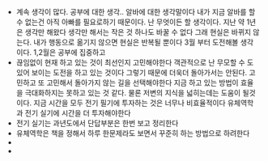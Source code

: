 - 계속 생각이 많다. 공부에 대한 생각.. 알바에 대한 생각말이다
  내가 지금 알바를 할 수 없는건 아직 아빠를 필요로하기 때문이다.
  난 무엇이든 할 생각이다. 지난 약 1년은 생각만 해왔다
  생각만 해서는 작은 것 하나도 바꿀 수 없다
  그래 현실은 바뀌지 않는다. 내가 행동으로 옮기지 않으면 현실은 반복될 뿐이다
  3월 부터 도전해볼 생각이다. 1,2월은 공부에 집중하고
- 끊임없이 현재 하고 있는 것이 최선인지 고민해야한다
  객관적으로 난 무모할 수 도있어 보이는 도전을 하고 있는 것이다
  그렇기 때문에 더욱더 돌아가서는 안된다. 고민하고 또 고민해서 돌아가지 않는 길을 선택해야한다
  지금 하고 있는 방법이 효율을 극대화하지는 못하고 있는 것 같다. 물론 저변의 지식을 넓히는데는 도움이 될것이다. 지금 시간을 모두 전기 필기에 투자하는 것은 너무나 비효율적이다
  유체역학과 전기 실기에 시간을 더 투자해야한다
- 전기 실기는 과년도에서 단답부분은 한번 보고 정리한다
- 유체역학은 책을 정해서 하루 한문제라도 보면서 꾸준히 하는 방법으로 하려한다
-
-